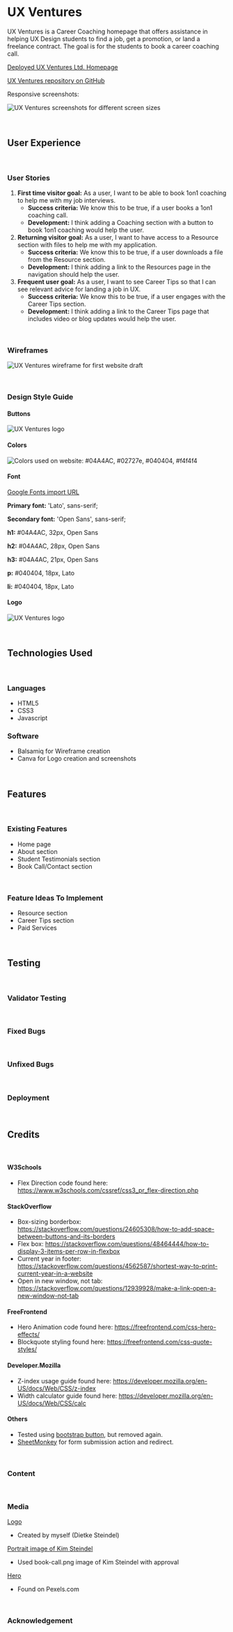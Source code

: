 # UX Ventures

UX Ventures is a Career Coaching homepage that offers assistance in helping UX Design students to find a job, get a promotion, or land a freelance contract. 
The goal is for the students to book a career coaching call.

[Deployed UX Ventures Ltd. Homepage](https://dietkest.github.io/ux-ventures/index.html)

[UX Ventures repository on GitHub](https://github.com/DietkeSt/ux-ventures)

Responsive screenshots:

![UX Ventures screenshots for different screen sizes](/assets/images/ux-ventures-screenshots.png)

<br>

## User Experience

<br>

### User Stories

1. **First time visitor goal:** As a user, I want to be able to book 1on1 coaching to help me with my job interviews.
    - **Success criteria:** We know this to be true, if a user books a 1on1 coaching call.
    - **Development:** I think adding a Coaching section with a button to book 1on1 coaching would help the user.
2. **Returning visitor goal:** As a user, I want to have access to a Resource section with files to help me with my application.
    - **Success criteria:** We know this to be true, if a user downloads a file from the Resource section.
    - **Development:** I think adding a link to the  Resources page in the navigation should help the user.
3. **Frequent user goal:** As a user, I want to see Career Tips so that I can see relevant advice for landing a job in UX.
    - **Success criteria:** We know this to be true, if a user engages with the Career Tips section.
    - **Development:** I think adding a link to the Career Tips page that includes video or blog updates would help the user.

<br>

### Wireframes

![UX Ventures wireframe for first website draft](/assets/images/ux-ventures-wireframe.png)

<br>

### Design Style Guide

#### Buttons

![UX Ventures logo](/assets/images/buttons.png)

#### Colors

![Colors used on website: #04A4AC, #02727e, #040404, #f4f4f4](/assets/images/colors.png)

#### Font

[Google Fonts import URL](https://fonts.googleapis.com/css2?family=Lato:wght@300&family=Open+Sans:wght@300&display=swap)

**Primary font:** 'Lato', sans-serif;

**Secondary font:** 'Open Sans', sans-serif;

**h1:**  #04A4AC, 32px, Open Sans

**h2:** #04A4AC, 28px, Open Sans

**h3:** #04A4AC, 21px, Open Sans

**p:** #040404, 18px, Lato

**li:** #040404, 18px, Lato

#### Logo

![UX Ventures logo](/assets/images/logo.png)

<br>

## Technologies Used

<br>

### Languages
- HTML5
- CSS3
- Javascript

### Software

- Balsamiq for Wireframe creation
- Canva for Logo creation and screenshots

<br>

## Features

<br>

### Existing Features

- Home page
- About section
- Student Testimonials section
- Book Call/Contact section

<br>

### Feature Ideas To Implement

- Resource section
- Career Tips section
- Paid Services

<br>

## Testing

<br>

### Validator Testing

<br>

### Fixed Bugs

<br>

### Unfixed Bugs

<br>

### Deployment

<br>

## Credits

<br>

#### W3Schools

- Flex Direction code found here: <https://www.w3schools.com/cssref/css3_pr_flex-direction.php>

#### StackOverflow

- Box-sizing borderbox: <https://stackoverflow.com/questions/24605308/how-to-add-space-between-buttons-and-its-borders>
- Flex box: <https://stackoverflow.com/questions/48464444/how-to-display-3-items-per-row-in-flexbox>
- Current year in footer: <https://stackoverflow.com/questions/4562587/shortest-way-to-print-current-year-in-a-website>
- Open in new window, not tab: <https://stackoverflow.com/questions/12939928/make-a-link-open-a-new-window-not-tab>

#### FreeFrontend

- Hero Animation code found here: <https://freefrontend.com/css-hero-effects/>
- Blockquote styling found here: <https://freefrontend.com/css-quote-styles/>

#### Developer.Mozilla

- Z-index usage guide found here: <https://developer.mozilla.org/en-US/docs/Web/CSS/z-index>
- Width calculator guide found here: <https://developer.mozilla.org/en-US/docs/Web/CSS/calc>

#### Others

- Tested using [bootstrap button](https://getbootstrap.com/docs/5.1/components/buttons/), but removed again.  
- [SheetMonkey](https://sheetmonkey.io/) for form submission action and redirect.

<br>

### Content

<br>

### Media

[Logo](/assets/images/logo.png)
- Created by myself (Dietke Steindel)

[Portrait image of Kim Steindel](/assets/images/book-call.png)
- Used book-call.png image of Kim Steindel with approval

[Hero](https://www.pexels.com/de-de/foto/weisses-druckerpapier-196645/)
- Found on Pexels.com

<br>

### Acknowledgement

